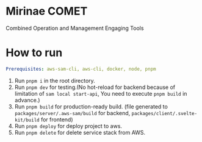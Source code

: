 # Mirinae COMET
Combined Operation and Management Engaging Tools

# How to run

```yaml
Prerequisites: aws-sam-cli, aws-cli, docker, node, pnpm
```

1. Run `pnpm i` in the root directory.
2. Run `pnpm dev` for testing.(No hot-reload for backend because of limitation of `sam local start-api`, You need to
   execute `pnpm build` in advance.)
3. Run `pnpm build` for production-ready build. (file generated to `packages/server/.aws-sam/build` for
   backend, `packages/client/.svelte-kit/build` for frontend)
4. Run `pnpm deploy` for deploy project to aws.
5. Run `pnpm delete` for delete service stack from AWS.